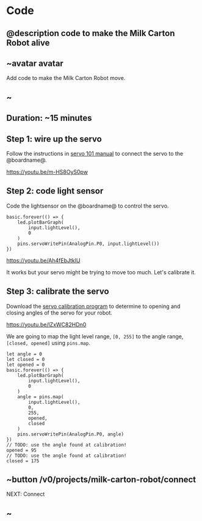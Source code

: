 # Code

## @description code to make the Milk Carton Robot alive

## ~avatar avatar

Add code to make the Milk Carton Robot move.

## ~

## Duration: ~15 minutes

## Step 1: wire up the servo

Follow the instructions in [servo 101 manual](/device/servo) to connect the servo to the @boardname@.

https://youtu.be/m-HS8OyS0pw

## Step 2: code light sensor

Code the lightsensor on the @boardname@ to control the servo.

```blocks
basic.forever(() => {
    led.plotBarGraph(
        input.lightLevel(),
        0
    )
    pins.servoWritePin(AnalogPin.P0, input.lightLevel())
})
```

https://youtu.be/Ah4fEbJtklU

It works but your servo might be trying to move too much. Let's calibrate it.

## Step 3: calibrate the servo

Download the [servo calibration program](/examples/servo-calibrator) to determine to opening and closing angles of the servo for your robot.

https://youtu.be/lZxWC82HDn0

We are going to map the light level range, `[0, 255]` to the angle range, `[closed, opened]` using `pins.map`.

```blocks
let angle = 0
let closed = 0
let opened = 0
basic.forever(() => {
    led.plotBarGraph(
        input.lightLevel(),
        0
    )
    angle = pins.map(
        input.lightLevel(),
        0,
        255,
        opened,
        closed
    )
    pins.servoWritePin(AnalogPin.P0, angle)
})
// TODO: use the angle found at calibration!
opened = 95
// TODO: use the angle found at calibration!
closed = 175
```

## ~button /v0/projects/milk-carton-robot/connect

NEXT: Connect

## ~